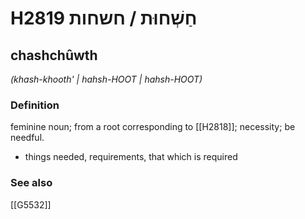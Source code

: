 # H2819 חַשְׁחוּת / חשחות

## chashchûwth

_(khash-khooth' | hahsh-HOOT | hahsh-HOOT)_

### Definition

feminine noun; from a root corresponding to [[H2818]]; necessity; be needful.

- things needed, requirements, that which is required
### See also

[[G5532]]

